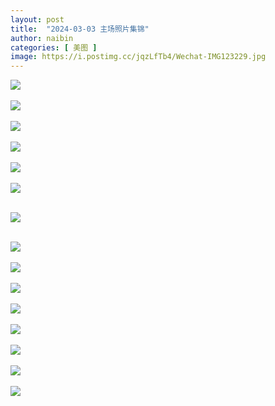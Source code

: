 ```yaml
---
layout: post
title:  "2024-03-03 主场照片集锦"
author: naibin
categories: [ 美图 ]
image: https://i.postimg.cc/jqzLfTb4/Wechat-IMG123229.jpg
---
```


![](https://i.postimg.cc/6QGvN0XQ/IMG-1613.jpg)<br/><br/>
![](https://i.postimg.cc/QNqWsCRc/IMG-1574.jpg)<br/><br/>
![](https://i.postimg.cc/MKKfGxSN/IMG-1587.jpg)<br/><br/>
![](https://i.postimg.cc/hGw1LvSX/IMG-1542.jpg)<br/><br/>
![](https://i.postimg.cc/7600SNsR/IMG-1534.jpg)<br/><br/>
![](https://i.postimg.cc/65YRVqcB/IMG-1563.jpg)<br/><br/>

![](https://i.postimg.cc/tCXWVWhr/IMG-1610.jpg)<br/><br/>

![](https://i.postimg.cc/9M5qX7mY/IMG-1625.jpg)<br/><br/>
![](https://i.postimg.cc/C5wBkpfZ/IMG-1626.jpg)<br/><br/>
![](https://i.postimg.cc/63r48pTJ/IMG-1626-1.jpg)<br/><br/>
![](https://i.postimg.cc/BnbFm37H/IMG-1627.jpg)<br/><br/>
![](https://i.postimg.cc/KjQK5pn0/IMG-1632.jpg)<br/><br/>
![](https://i.postimg.cc/6p87d0Th/IMG-1634.jpg)<br/><br/>
![](https://i.postimg.cc/mgKPVHHW/IMG-1636.jpg)<br/><br/>
![](https://i.postimg.cc/65j22S63/IMG-1640.jpg)<br/><br/>

